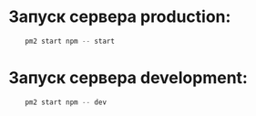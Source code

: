 # Запуск сервера production:
```js
    pm2 start npm -- start
``` 
# Запуск сервера development:
```js
    pm2 start npm -- dev
``` 